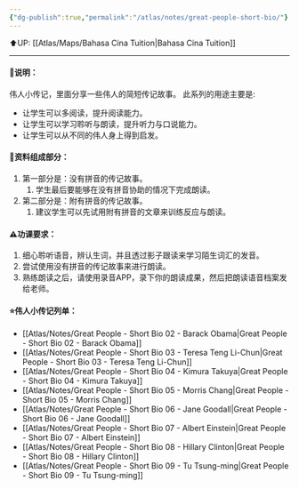 ```yaml
---
{"dg-publish":true,"permalink":"/atlas/notes/great-people-short-bio/"}
---
```


⬆️UP: [[Atlas/Maps/Bahasa Cina Tuition\|Bahasa Cina Tuition]]

---
#### 🚩说明：
伟人小传记，里面分享一些伟人的简短传记故事。
此系列的用途主要是:
- 让学生可以多阅读，提升阅读能力。
- 让学生可以学习聆听与朗读，提升听力与口说能力。
- 让学生可以从不同的伟人身上得到启发。
#### 🧩资料组成部分：
1. 第一部分是：没有拼音的传记故事。
	1. 学生最后要能够在没有拼音协助的情况下完成朗读。
2. 第二部分是：附有拼音的传记故事。
	1. 建议学生可以先试用附有拼音的文章来训练反应与朗读。
#### ⚠️功课要求：
1. 细心聆听语音，辨认生词，并且透过影子跟读来学习陌生词汇的发音。
2. 尝试使用没有拼音的传记故事来进行朗读。
3. 熟练朗读之后，请使用录音APP，录下你的朗读成果，然后把朗读语音档案发给老师。

#### ⭐伟人小传记列单：
- [[Atlas/Notes/Great People - Short Bio 02 - Barack Obama\|Great People - Short Bio 02 - Barack Obama]]
- [[Atlas/Notes/Great People - Short Bio 03 - Teresa Teng Li-Chun\|Great People - Short Bio 03 - Teresa Teng Li-Chun]]
- [[Atlas/Notes/Great People - Short Bio 04 - Kimura Takuya\|Great People - Short Bio 04 - Kimura Takuya]]
- [[Atlas/Notes/Great People - Short Bio 05 - Morris Chang\|Great People - Short Bio 05 - Morris Chang]]
- [[Atlas/Notes/Great People - Short Bio 06 - Jane Goodall\|Great People - Short Bio 06 - Jane Goodall]]
- [[Atlas/Notes/Great People - Short Bio 07 - Albert Einstein\|Great People - Short Bio 07 - Albert Einstein]]
- [[Atlas/Notes/Great People - Short Bio 08 - Hillary Clinton\|Great People - Short Bio 08 - Hillary Clinton]]
- [[Atlas/Notes/Great People - Short Bio 09 - Tu Tsung-ming\|Great People - Short Bio 09 - Tu Tsung-ming]]